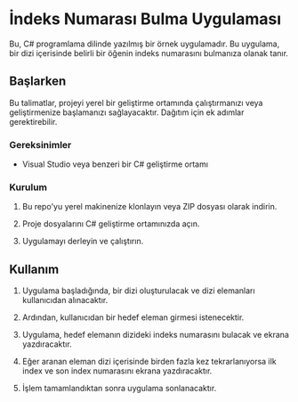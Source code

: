 # İndeks Numarası Bulma Uygulaması

Bu, C# programlama dilinde yazılmış bir örnek uygulamadır. Bu uygulama, bir dizi içerisinde belirli bir öğenin indeks numarasını bulmanıza olanak tanır.

## Başlarken

Bu talimatlar, projeyi yerel bir geliştirme ortamında çalıştırmanızı veya geliştirmenize başlamanızı sağlayacaktır. Dağıtım için ek adımlar gerektirebilir.

### Gereksinimler

- Visual Studio veya benzeri bir C# geliştirme ortamı

### Kurulum

1. Bu repo'yu yerel makinenize klonlayın veya ZIP dosyası olarak indirin.

2. Proje dosyalarını C# geliştirme ortamınızda açın.

3. Uygulamayı derleyin ve çalıştırın.

## Kullanım

1. Uygulama başladığında, bir dizi oluşturulacak ve dizi elemanları kullanıcıdan alınacaktır.

2. Ardından, kullanıcıdan bir hedef eleman girmesi istenecektir.

3. Uygulama, hedef elemanın dizideki indeks numarasını bulacak ve ekrana yazdıracaktır.

4. Eğer aranan eleman dizi içerisinde birden fazla kez tekrarlanıyorsa ilk index ve son index numarasını ekrana yazdıracaktır.

5. İşlem tamamlandıktan sonra uygulama sonlanacaktır.
